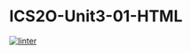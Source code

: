 # ICS2O-Unit3-01-HTML
 [![linter](https://github.com/NathanTempleton/ICS2O-Unit3-01-HTML/workflows/linter/badge.svg)](https://github.com/marketplace/actions/super-linter)         
